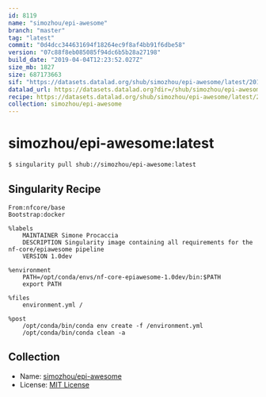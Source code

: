 ```yaml
---
id: 8119
name: "simozhou/epi-awesome"
branch: "master"
tag: "latest"
commit: "0d4dcc344631694f18264ec9f8af4bb91f6dbe58"
version: "07c88f8eb085085f94dc6b5b28a27198"
build_date: "2019-04-04T12:23:52.027Z"
size_mb: 1827
size: 687173663
sif: "https://datasets.datalad.org/shub/simozhou/epi-awesome/latest/2019-04-04-0d4dcc34-07c88f8e/07c88f8eb085085f94dc6b5b28a27198.simg"
datalad_url: https://datasets.datalad.org?dir=/shub/simozhou/epi-awesome/latest/2019-04-04-0d4dcc34-07c88f8e/
recipe: https://datasets.datalad.org/shub/simozhou/epi-awesome/latest/2019-04-04-0d4dcc34-07c88f8e/Singularity
collection: simozhou/epi-awesome
---
```


# simozhou/epi-awesome:latest

```bash
$ singularity pull shub://simozhou/epi-awesome:latest
```

## Singularity Recipe

```singularity
From:nfcore/base
Bootstrap:docker

%labels
    MAINTAINER Simone Procaccia
    DESCRIPTION Singularity image containing all requirements for the nf-core/epiawesome pipeline
    VERSION 1.0dev

%environment
    PATH=/opt/conda/envs/nf-core-epiawesome-1.0dev/bin:$PATH
    export PATH

%files
    environment.yml /

%post
    /opt/conda/bin/conda env create -f /environment.yml
    /opt/conda/bin/conda clean -a
```

## Collection

 - Name: [simozhou/epi-awesome](https://github.com/simozhou/epi-awesome)
 - License: [MIT License](https://api.github.com/licenses/mit)

